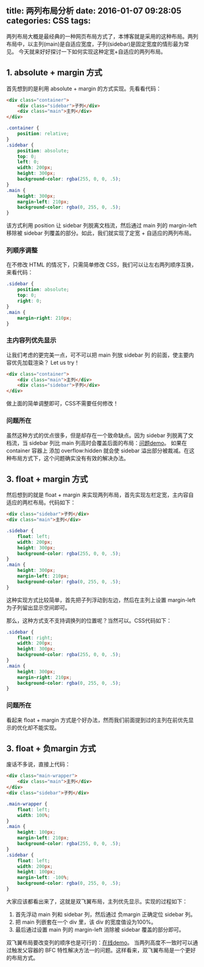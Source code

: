 title: 两列布局分析
date: 2016-01-07 09:28:05
categories: CSS
tags:
---

两列布局大概是最经典的一种网页布局方式了，本博客就是采用的这种布局。两列布局中，以主列(main)是自适应宽度，子列(sidebar)是固定宽度的情形最为常见。
今天就来好好探讨一下如何实现这种定宽+自适应的两列布局。

<!--more-->

## 1. absolute + margin 方式
首先想到的是利用 absolute + margin 的方式实现。先看看代码：

```HTML
<div class="container">
    <div class="sidebar">子列</div>
    <div class="main">主列</div>
</div>
```
```CSS
.container {
	position: relative;
}
.sidebar {
	position: absolute;
	top: 0;
	left: 0;
	width: 200px;
	height: 300px;
	background-color: rgba(255, 0, 0, .5);
}
.main {
	height: 300px;
	margin-left: 210px;
	background-color: rgba(0, 255, 0, .5);
}
```
该方式利用 position 让 sidebar 列脱离文档流，然后通过 main 列的 margin-left 移除被 sidebar 列覆盖的部分。如此，我们就实现了定宽 + 自适应的两列布局。

### 列顺序调整
在不修改 HTML 的情况下，只需简单修改 CSS，我们可以让左右两列顺序互换，来看代码：
```CSS
.sidebar {
	position: absolute;
	top: 0;
	right: 0;
}
.main {
	margin-right: 210px;
}
```

### 主内容列优先显示
让我们考虑的更完美一点，可不可以把 main 列放 sidebar 列 的前面，使主要内容优先加载渲染？ Let us try！
```HTML
<div class="container">
    <div class="main">主列</div>
	<div class="sidebar">子列</div>
</div>
```
做上面的简单调整即可，CSS不需要任何修改！

### 问题所在
虽然这种方式的优点很多，但是却存在一个致命缺点。因为 sidebar 列脱离了文档流，当 sidebar 列比 main 列高时会覆盖后面的布局：[问题demo](http://codepen.io/theqwang/pen/obWwEW)。
如果在 container 容器上 添加 overflow:hidden 就会使 sidebar 溢出部分被裁减。在这种布局方式下，这个问题确实没有有效的解决办法。 

## 3. float + margin 方式
然后想到的就是 float + margin 来实现两列布局，首先实现左栏定宽，主内容自适应的两栏布局。代码如下：

```HTML
<div class="sidebar">子列</div>
<div class="main">主列</div>
```
```CSS
.sidebar {
	float: left;
	width: 200px;
	height: 300px;
	background-color: rgba(255, 0, 0, .5);
}
.main {
	height: 300px;
	margin-left: 210px;
	background-color: rgba(0, 255, 0, .5);
}
```
这种实现方式比较简单，首先把子列浮动到左边，然后在主列上设置 margin-left 为子列留出显示空间即可。

那么，这种方式支不支持调换列的位置呢？当然可以。CSS代码如下：

```CSS
.sidebar {
	float: right;
	width: 200px;
	height: 300px;
	background-color: rgba(255, 0, 0, .5);
}
.main {
	height: 300px;
	margin-right: 210px;
	background-color: rgba(0, 255, 0, .5);
}
```
### 问题所在
看起来 float + margin 方式是个好办法，然而我们前面提到过的主列在前优先显示的优化却不能实现。

## 3. float + 负margin 方式
废话不多说，直接上代码：

```HTML
<div class="main-wrapper">
    <div class="main">主列</div>
</div>
<div class="sidebar">子列</div>
```
```CSS
.main-wrapper {
	float: left;
	width: 100%;
}
.main {
	height: 100px;
	margin-left: 210px;
	background-color: rgba(255, 0, 0, .5);
}
.sidebar {
	float: left;
	width: 200px;
	height: 100px;
	margin-left: -100%;
	background-color: rgba(0, 255, 0, .5);
}
```
大家应该都看出来了，这就是双飞翼布局，主列优先显示。实现的过程如下：
1. 首先浮动 main 列和 sidebar 列，然后通过 负margin 正确定位 sidebar 列。
2. 把 main 列嵌套在一个 div 里，该 div 的宽度值设为100%。
3. 最后通过设置 main 列的 margin-left 消除被 sidebar 覆盖的部分即可。

双飞翼布局要改变列的顺序也是可行的：[在线demo](http://codepen.io/theqwang/pen/MKmvvb)。
当两列高度不一致时可以通过触发父容器的 BFC 特性解决方法一的问题。这样看来，双飞翼布局是一个更好的布局方式。



